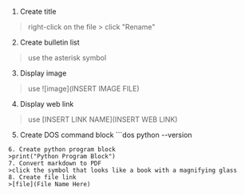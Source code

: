   1. Create title
  >right-click on the file > click "Rename"
  2. Create bulletin list
  >use the asterisk symbol
  3. Display image
  >use ![image](INSERT IMAGE FILE)
  4. Display web link
  >use [INSERT LINK NAME](INSERT WEB LINK)
  5. Create DOS command block
    ```dos
   python --version
   ```
  6. Create python program block
  >print("Python Program Block")
  7. Convert markdown to PDF
  >click the symbol that looks like a book with a magnifying glass
  8. Create file link
  >[file](File Name Here)